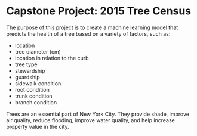 # Capstone Project: 2015 Tree Census

The purpose of this project is to create a machine learning model that predicts the health of a tree based on a variety of factors, such as:
- location
- tree diameter (cm)
- location in relation to the curb
- tree type
- stewardship
- guardship
- sidewalk condition
- root condition
- trunk condition
- branch condition

Trees are an essential part of New York City. They provide shade, improve air quality, reduce flooding, improve water quality, and help increase property value in the city.
